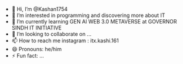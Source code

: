 - 👋 Hi, I’m @Kashan1754
- 👀 I’m interested in programming and discovering more about IT
- 🌱 I’m currently learning GEN AI WEB 3.0 METAVERSE at GOVERNOR SINDH IT INITIATIVE
- 💞️ I’m looking to collaborate on ...
- 📫 How to reach me instagram : itx.kashi.161
- 😄 Pronouns: he/him
- ⚡ Fun fact: ...

<!---
Kashan1754/Kashan1754 is a ✨ special ✨ repository because its `README.md` (this file) appears on your GitHub profile.
You can click the Preview link to take a look at your changes.
--->
